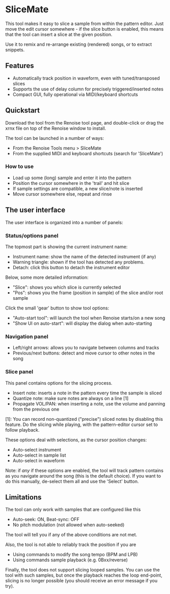 # SliceMate 

This tool makes it easy to slice a sample from within the pattern editor. 
Just move the edit cursor somewhere - if the slice button is enabled, this means that the tool can insert a slice at the given position.

Use it to remix and re-arrange existing (rendered) songs, or to extract snippets. 

## Features

* Automatically track position in waveform, even with tuned/transposed slices
* Supports the use of delay column for precisely triggered/inserted notes 
* Compact GUI, fully operational via MIDI/keyboard shortcuts 

## Quickstart

Download the tool from the Renoise tool page, and double-click or drag the xrnx file on top of the Renoise window to install.

The tool can be launched in a number of ways:

* From the Renoise Tools menu > SliceMate
* From the supplied MIDI and keyboard shortcuts (search for 'SliceMate')

### How to use

* Load up some (long) sample and enter it into the pattern
* Position the cursor somewhere in the 'trail' and hit slice
* If sample settings are compatible, a new slice/note is inserted
* Move cursor somewhere else, repeat and rinse 

## The user interface 

The user interface is organized into a number of panels:

### Status/options panel

The topmost part is showing the current instrument name:

* Instrument name: show the name of the detected instrument (if any)
* Warning triangle: shown if the tool has detected any problems.
* Detach: click this button to detach the instrument editor 

Below, some more detailed information:

* "Slice": shows you which slice is currently selected
* "Pos": shows you the frame (position in sample) of the slice and/or root sample

Click the small 'gear' button to show tool options:

* "Auto-start tool": will launch the tool when Renoise starts/on a new song
* "Show UI on auto-start": will display the dialog when auto-starting

### Navigation panel

* Left/right arrows: allows you to navigate between columns and tracks
* Previous/next buttons: detect and move cursor to other notes in the song 

### Slice panel 

This panel contains options for the slicing process.

* Insert note: inserts a note in the pattern every time the sample is sliced
* Quantize note: make sure notes are always on a line [1]
* Propagate VOL/PAN: when inserting a note, use the volume and panning from the previous one

[1]: You can record non-quantized ("precise") sliced notes by disabling this feature. Do the slicing while playing, with the pattern-editor cursor set to follow playback.

These options deal with selections, as the cursor position changes:

* Auto-select instrument 
* Auto-select in sample list
* Auto-select in waveform  

Note: if *any* if these options are enabled, the tool will track pattern contains as you navigate around the song (this is the default choice). If you want to do this manually, de-select them all and use the 'Select' button. 


## Limitations

The tool can only work with samples that are configured like this

* Auto-seek: ON, Beat-sync: OFF 
* No pitch modulation (not allowed when auto-seeked)

The tool will tell you if any of the above conditions are not met. 

Also, the tool is not able to reliably track the position if you are 

* Using commands to modify the song tempo (BPM and LPB)
* Using commands sample playback (e.g. 0Bxx/reverse)

Finally, the tool does not support slicing looped samples. 
You can use the tool with such samples, but once the playback reaches the loop end-point, slicing is no longer possible (you should receive an error message if you try). 


